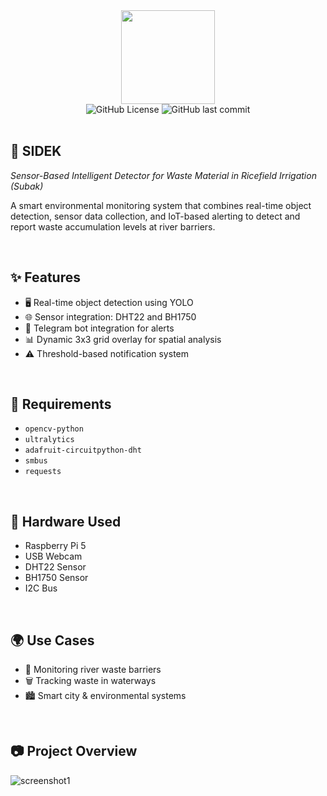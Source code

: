 <div align="center">
  <img height="150" src="https://i.imgur.com/dI56gV3.png"  />
</div>
<div align="center">
  <img alt="GitHub License" src="https://img.shields.io/github/license/hizo9/sidek">
  <img alt="GitHub last commit" src="https://img.shields.io/github/last-commit/hizo9/sidek">
</div>

<br>

## 🧾 SIDEK
*Sensor-Based Intelligent Detector for Waste Material in Ricefield Irrigation (Subak)*

A smart environmental monitoring system that combines real-time object detection, sensor data collection, and IoT-based alerting to detect and report waste accumulation levels at river barriers.

<br>

## ✨ Features
- 🖥️ Real-time object detection using YOLO
- 🌐 Sensor integration: DHT22 and BH1750
- 💬 Telegram bot integration for alerts
- 📊 Dynamic 3x3 grid overlay for spatial analysis
- ⚠️ Threshold-based notification system

<br>

## 🔧 Requirements
- `opencv-python`
- `ultralytics`
- `adafruit-circuitpython-dht`
- `smbus`
- `requests`

<br>

## 📡 Hardware Used
- Raspberry Pi 5
- USB Webcam
- DHT22 Sensor
- BH1750 Sensor
- I2C Bus

<br>

## 🌍 Use Cases
- 🌊 Monitoring river waste barriers
- 🗑️ Tracking waste in waterways
- 🏙️ Smart city & environmental systems

<br>

## 📷 Project Overview
![screenshot1](https://i.imgur.com/eylMjqP.jpeg)
